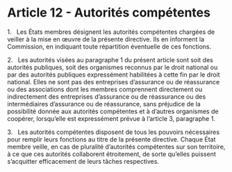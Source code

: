 # Article 12 - Autorités compétentes


1.   Les États membres désignent les autorités compétentes chargées de veiller à la mise en œuvre de la présente directive. Ils en informent la Commission, en indiquant toute répartition éventuelle de ces fonctions.

2.   Les autorités visées au paragraphe 1 du présent article sont soit des autorités publiques, soit des organismes reconnus par le droit national ou par des autorités publiques expressément habilitées à cette fin par le droit national. Elles ne sont pas des entreprises d’assurance ou de réassurance ou des associations dont les membres comprennent directement ou indirectement des entreprises d’assurance ou de réassurance ou des intermédiaires d’assurance ou de réassurance, sans préjudice de la possibilité donnée aux autorités compétentes et à d’autres organismes de coopérer, lorsqu’elle est expressément prévue à l’article 3, paragraphe 1.

3.   Les autorités compétentes disposent de tous les pouvoirs nécessaires pour remplir leurs fonctions au titre de la présente directive. Chaque État membre veille, en cas de pluralité d’autorités compétentes sur son territoire, à ce que ces autorités collaborent étroitement, de sorte qu’elles puissent s’acquitter efficacement de leurs tâches respectives.

